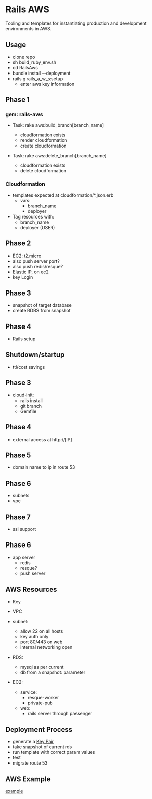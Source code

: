 # Rails AWS

Tooling and templates for instantiating production and development environments in AWS.

## Usage

* clone repo
* sh build_ruby_env.sh
* cd RailsAws
* bundle install --deployment
* rails g rails_a_w_s:setup
	* enter aws key information

## Phase 1
### gem: rails-aws

* Task: rake aws:build_branch[branch_name]
	* cloudformation exists
	* render cloudformation
	* create cloudformation

* Task: rake aws:delete_branch[branch_name]
	* cloudformation exists
	* delete cloudformation

### Cloudformation
* templates expected at cloudformation/*.json.erb
	* vars:
		* branch_name
		* deployer
* Tag resources with:
	* branch_name
	* deployer (USER)

## Phase 2
* EC2: t2.micro
* also push server port?
* also push redis/resque?
* Elastic IP, on ec2
* key Login

## Phase 3
* snapshot of target database
* create RDBS from snapshot

## Phase 4
* Rails setup

## Shutdown/startup
* ttl/cost savings

## Phase 3
* cloud-init:
	* rails install
	* git branch
	* Gemfile

## Phase 4
* external access at http://[IP] 

## Phase 5
* domain name to ip in route 53

## Phase 6
* subnets
* vpc

## Phase 7
* ssl support

## Phase 6
* app server
	* redis
	* resque?
	* push server

## AWS Resources
* Key
* VPC
* subnet:
	* allow 22 on all hosts
	* key auth only
	* port 80/443 on web
	* internal networking open

* RDS: 
	* mysql as per current
	* db from a snapshot: parameter

* EC2:
	* service: 
		* resque-worker
		* private-pub
	* web: 
		* rails server through passenger 

## Deployment Process
* generate a [Key Pair](http://docs.aws.amazon.com/AWSCloudFormation/latest/UserGuide/cfn-console-create-keypair.html)
* take snapshot of current rds
* run template with correct param values
* test
* migrate route 53

## AWS Example

[example](http://docs.aws.amazon.com/AWSCloudFormation/latest/UserGuide/cloudformation-waitcondition-article.html)